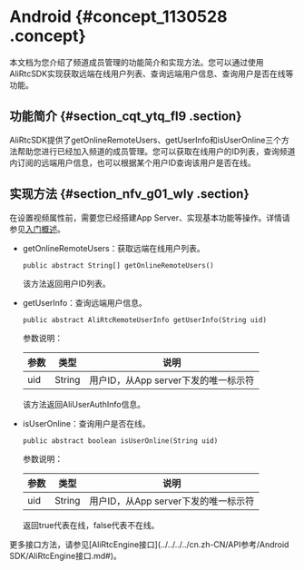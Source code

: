 # Android {#concept_1130528 .concept}

本文档为您介绍了频道成员管理的功能简介和实现方法。您可以通过使用AliRtcSDK实现获取远端在线用户列表、查询远端用户信息、查询用户是否在线等功能。

## 功能简介 {#section_cqt_ytq_fl9 .section}

AliRtcSDK提供了getOnlineRemoteUsers、getUserInfo和isUserOnline三个方法帮助您进行已经加入频道的成员管理。您可以获取在线用户的ID列表，查询频道内订阅的远端用户信息，也可以根据某个用户ID查询该用户是否在线。

## 实现方法 {#section_nfv_g01_wly .section}

在设置视频属性前，需要您已经搭建App Server、实现基本功能等操作。详情请参见[入门概述](../../../../cn.zh-CN/快速入门/入门概述.md#)。

-   getOnlineRemoteUsers：获取远端在线用户列表。

    ``` {#codeblock_0bk_eox_qk3 .language-java}
    public abstract String[] getOnlineRemoteUsers()
    ```

    该方法返回用户ID列表。

-   getUserInfo：查询远端用户信息。

    ``` {#codeblock_1w3_1ic_jhq .language-java}
    public abstract AliRtcRemoteUserInfo getUserInfo(String uid)
    ```

    参数说明：

    |参数|类型|说明|
    |--|--|--|
    |uid|String|用户ID，从App server下发的唯一标示符|

    该方法返回AliUserAuthInfo信息。

-   isUserOnline：查询用户是否在线。

    ``` {#codeblock_byx_s4j_8ie .language-java}
    public abstract boolean isUserOnline(String uid)
    ```

    参数说明：

    |参数|类型|说明|
    |--|--|--|
    |uid|String|用户ID，从App server下发的唯一标示符|

    返回true代表在线，false代表不在线。


更多接口方法，请参见[AliRtcEngine接口](../../../../cn.zh-CN/API参考/Android SDK/AliRtcEngine接口.md#)。

